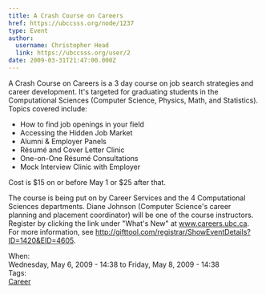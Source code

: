 ```yaml
---
title: A Crash Course on Careers 
href: https://ubccsss.org/node/1237
type: Event
author:
  username: Christopher Head
  link: https://ubccsss.org/user/2
date: 2009-03-31T21:47:00.000Z
---
```


<div class="field field-name-body field-type-text-with-summary field-label-hidden"><div class="field-items"><div class="field-item even"><p>A Crash Course on Careers is a 3 day course on job search strategies and career development. It&apos;s targeted for graduating students in the Computational Sciences (Computer Science, Physics, Math, and Statistics). Topics covered include:</p>
<ul>
<li>How to find job openings in your field</li>
<li>Accessing the Hidden Job Market</li>
<li>Alumni &amp; Employer Panels</li>
<li>R&#xE9;sum&#xE9; and Cover Letter Clinic</li>
<li>One-on-One R&#xE9;sum&#xE9; Consultations</li>
<li>Mock Interview Clinic with Employer</li>
</ul>
<p>Cost is $15 on or before May 1 or $25 after that.</p>
<p>The course is being put on by Career Services and the 4 Computational Sciences departments. Diane Johnson (Computer Science&apos;s career planning and placement coordinator) will be one of the course instructors. Register by clicking the link under &quot;What&apos;s New&quot; at <a href="http://www.careers.ubc.ca/">www.careers.ubc.ca</a>. For more information, see <a href="https://gifttool.com/registrar/ShowEventDetails?ID=1420&amp;EID=4605">http://gifttool.com/registrar/ShowEventDetails?ID=1420&amp;EID=4605</a>.</p>
</div></div></div><div class="field field-name-field-dates field-type-datetime field-label-above"><div class="field-label">When:&#xA0;</div><div class="field-items"><div class="field-item even"><span class="date-display-range"><span class="date-display-start">Wednesday, May 6, 2009 - 14:38</span> to <span class="date-display-end">Friday, May 8, 2009 - 14:38</span></span></div></div></div>    <footer>
    <div class="field field-name-field-tags field-type-taxonomy-term-reference field-label-above"><div class="field-label">Tags:&#xA0;</div><div class="field-items"><div class="field-item even"><a href="/career">Career</a></div></div></div>      </footer>